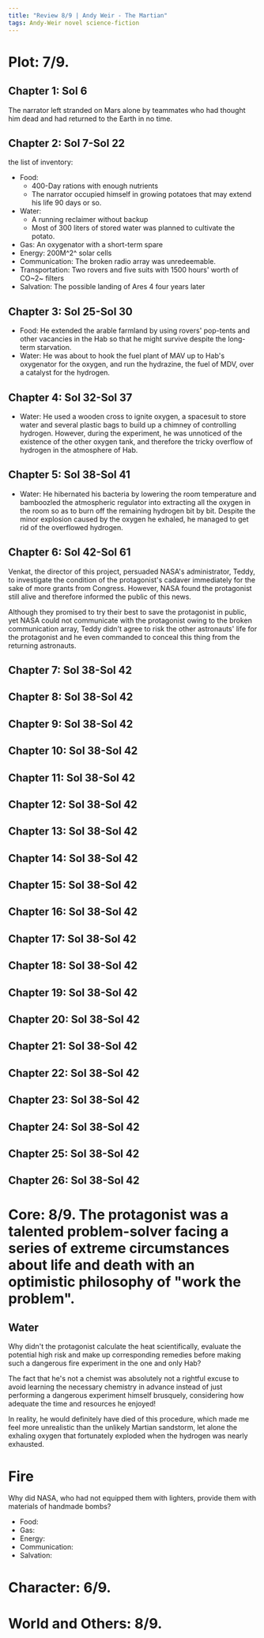 ```yaml
---
title: "Review 8/9 | Andy Weir - The Martian"
tags: Andy-Weir novel science-fiction
---
```



# Plot: 7/9. 
## Chapter 1: Sol 6
The narrator left stranded on Mars alone by teammates who had thought him dead and had returned to the Earth in no time.

## Chapter 2: Sol 7-Sol 22
the list of inventory:
+ Food:
	+ 400-Day rations with enough nutrients 
	+ The narrator occupied himself in growing potatoes that may extend his life 90 days or so.
+ Water: 
	+ A running reclaimer without backup
	+ Most of 300 liters of stored water was planned to cultivate the potato.
+ Gas: An oxygenator with a short-term spare
+ Energy: 200M^2^ solar cells 
+ Communication: The broken radio array was unredeemable.
+ Transportation: Two rovers and five suits with 1500 hours' worth of CO~2~ filters 
+ Salvation: The possible landing of Ares 4 four years later 

## Chapter 3: Sol 25-Sol 30
+ Food: He extended the arable farmland by using rovers' pop-tents and other vacancies in the Hab so that he might survive despite the long-term starvation.
+ Water: He was about to hook the fuel plant of MAV up to Hab's oxygenator for the oxygen, and run the hydrazine, the fuel of MDV, over a catalyst for the hydrogen.

## Chapter 4: Sol 32-Sol 37
+ Water: He used a wooden cross to ignite oxygen, a spacesuit to store water and several plastic bags to build up a chimney of controlling hydrogen. However, during the experiment, he was unnoticed of the existence of the other oxygen tank, and therefore the tricky overflow of hydrogen in the atmosphere of Hab.

## Chapter 5: Sol 38-Sol 41
+ Water: He hibernated his bacteria by lowering the room temperature and bamboozled the atmospheric regulator into extracting all the oxygen in the room so as to burn off the remaining hydrogen bit by bit. Despite the minor explosion caused by the oxygen he exhaled, he managed to get rid of the overflowed hydrogen.

## Chapter 6: Sol 42-Sol 61
Venkat, the director of this project, persuaded NASA's administrator, Teddy, to investigate the condition of the protagonist's cadaver immediately for the sake of more grants from Congress. However, NASA found the protagonist still alive and therefore informed the public of this news.

Although they promised to try their best to save the protagonist in public, yet NASA could not communicate with the protagonist owing to the broken communication array, Teddy didn't agree to risk the other astronauts' life for the protagonist and he even commanded to conceal this thing from the returning astronauts.

## Chapter 7: Sol 38-Sol 42

## Chapter 8: Sol 38-Sol 42

## Chapter 9: Sol 38-Sol 42

## Chapter 10: Sol 38-Sol 42

## Chapter 11: Sol 38-Sol 42

## Chapter 12: Sol 38-Sol 42

## Chapter 13: Sol 38-Sol 42

## Chapter 14: Sol 38-Sol 42

## Chapter 15: Sol 38-Sol 42

## Chapter 16: Sol 38-Sol 42

## Chapter 17: Sol 38-Sol 42

## Chapter 18: Sol 38-Sol 42

## Chapter 19: Sol 38-Sol 42

## Chapter 20: Sol 38-Sol 42

## Chapter 21: Sol 38-Sol 42

## Chapter 22: Sol 38-Sol 42

## Chapter 23: Sol 38-Sol 42

## Chapter 24: Sol 38-Sol 42

## Chapter 25: Sol 38-Sol 42

## Chapter 26: Sol 38-Sol 42

# Core: 8/9. The protagonist was a talented problem-solver facing a series of extreme circumstances about life and death with an optimistic philosophy of "work the problem".
## Water
Why didn't the protagonist calculate the heat scientifically, evaluate the potential high risk and make up corresponding remedies before making such a dangerous fire experiment in the one and only Hab?

The fact that he's not a chemist was absolutely not a rightful excuse to avoid learning the necessary chemistry in advance instead of just performing a dangerous experiment himself brusquely, considering how adequate the time and resources he enjoyed!

In reality, he would definitely have died of this procedure, which made me feel more unrealistic than the unlikely Martian sandstorm, let alone the exhaling oxygen that fortunately exploded when the hydrogen was nearly exhausted.

# Fire
Why did NASA, who had not equipped them with lighters, provide them with materials of handmade bombs?

+ Food: 
+ Gas: 
+ Energy: 
+ Communication: 
+ Salvation: 

# Character: 6/9. 

# World and Others: 8/9. 

